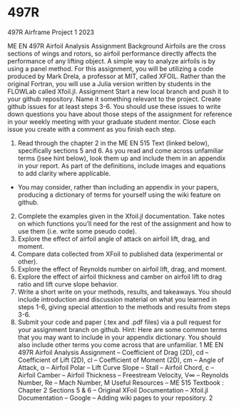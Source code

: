 # 497R
497R Airframe Project 1 2023

ME EN 497R Airfoil Analysis Assignment
Background
Airfoils are the cross sections of wings and rotors, so airfoil performance directly affects
the performance of any lifting object. A simple way to analyze airfoils is by using a panel
method. For this assignment, you will be utilizing a code produced by Mark Drela, a professor
at MIT, called XFOIL. Rather than the original Fortran, you will use a Julia version written
by students in the FLOWLab called Xfoil.jl.
Assignment
Start a new local branch and push it to your github repository. Name it something relevant
to the project. Create github issues for at least steps 3-6. You should use these issues to write
down questions you have about those steps of the assignment for reference in your weekly
meeting with your graduate student mentor. Close each issue you create with a comment as
you finish each step.
1. Read through the chapter 2 in the ME EN 515 Text (linked below), specifically sections 5
and 6. As you read and come across unfamiliar terms ()see hint below), look them up and
include them in an appendix in your report. As part of the definitions, include images
and equations to add clarity where applicable.
- You may consider, rather than including an appendix in your papers, producing a
dictionary of terms for yourself using the wiki feature on github.
2. Complete the examples given in the Xfoil.jl documentation. Take notes on which functions
you’ll need for the rest of the assignment and how to use them (i.e. write some pseudo
code).
3. Explore the effect of airfoil angle of attack on airfoil lift, drag, and moment.
4. Compare data collected from XFoil to published data (experimental or other).
5. Explore the effect of Reynolds number on airfoil lift, drag, and moment.
6. Explore the effect of airfoil thickness and camber on airfoil lift to drag ratio and lift curve
slope behavior.
7. Write a short write on your methods, results, and takeaways. You should include introduction and discussion material on what you learned in steps 1-6, giving special attention
to the methods and results from steps 3-6.
8. Submit your code and paper (.tex and .pdf files) via a pull request for your assignment
branch on github.
Hint: Here are some common terms that you may want to include in your appendix dictionary. You should also include other terms you come across that are unfamiliar.
1
ME EN 497R Airfoil Analysis Assignment
– Coefficient of Drag (2D), cd
– Coefficient of Lift (2D), cl
– Coefficient of Moment (2D), cm
– Angle of Attack, α
– Airfoil Polar
– Lift Curve Slope
– Stall
– Airfoil Chord, c
– Airfoil Camber
– Airfoil Thickness
– Freestream Velocity, V∞
– Reynolds Number, Re
– Mach Number, M
Useful Resources
– ME 515 Textbook : Chapter 2 Sections 5 & 6
– Original XFoil Documentation
– Xfoil.jl Documentation
– Google
– Adding wiki pages to your repository.
2
